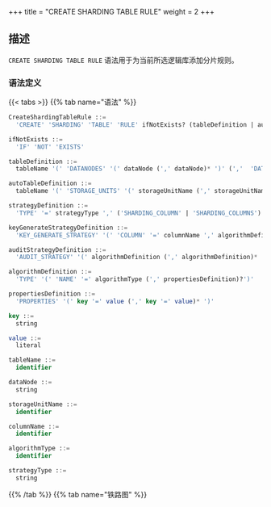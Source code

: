 +++
title = "CREATE SHARDING TABLE RULE"
weight = 2
+++

## 描述

`CREATE SHARDING TABLE RULE` 语法用于为当前所选逻辑库添加分片规则。

### 语法定义

{{< tabs >}}
{{% tab name="语法" %}}
```sql
CreateShardingTableRule ::=
  'CREATE' 'SHARDING' 'TABLE' 'RULE' ifNotExists? (tableDefinition | autoTableDefinition) (',' (tableDefinition | autoTableDefinition))*

ifNotExists ::=
  'IF' 'NOT' 'EXISTS'

tableDefinition ::= 
  tableName '(' 'DATANODES' '(' dataNode (',' dataNode)* ')' (','  'DATABASE_STRATEGY' '(' strategyDefinition ')')? (','  'TABLE_STRATEGY' '(' strategyDefinition ')')? (','  'KEY_GENERATE_STRATEGY' '(' keyGenerateStrategyDefinition ')')? (',' 'AUDIT_STRATEGY' '(' auditStrategyDefinition ')')? ')'

autoTableDefinition ::=
  tableName '(' 'STORAGE_UNITS' '(' storageUnitName (',' storageUnitName)*  ')' ',' 'SHARDING_COLUMN' '=' columnName ',' algorithmDefinition (',' 'KEY_GENERATE_STRATEGY' '(' keyGenerateStrategyDefinition ')')? (',' 'AUDIT_STRATEGY' '(' auditStrategyDefinition ')')? ')'

strategyDefinition ::=
  'TYPE' '=' strategyType ',' ('SHARDING_COLUMN' | 'SHARDING_COLUMNS') '=' columnName ',' algorithmDefinition

keyGenerateStrategyDefinition ::= 
  'KEY_GENERATE_STRATEGY' '(' 'COLUMN' '=' columnName ',' algorithmDefinition ')' 

auditStrategyDefinition ::= 
  'AUDIT_STRATEGY' '(' algorithmDefinition (',' algorithmDefinition)* ')'

algorithmDefinition ::=
  'TYPE' '(' 'NAME' '=' algorithmType (',' propertiesDefinition)?')'

propertiesDefinition ::=
  'PROPERTIES' '(' key '=' value (',' key '=' value)* ')'

key ::=
  string

value ::=
  literal

tableName ::=
  identifier

dataNode ::=
  string

storageUnitName ::=
  identifier

columnName ::=
  identifier

algorithmType ::=
  identifier

strategyType ::=
  string
```
{{% /tab %}}
{{% tab name="铁路图" %}}
<iframe frameborder="0" name="diagram" id="diagram" width="100%" height="100%"></iframe>
{{% /tab %}}
{{< /tabs >}}

### 补充说明

- `tableDefinition` 为标准分片规则定义；`autoTableDefinition`
  为自动分片规则定义。标准分片规则和自动分片规则可参考[数据分片](/cn/user-manual/shardingsphere-jdbc/yaml-config/rules/sharding/)；
- 当使用标准分片时：
    - `DATANODES` 只能使用已经添加到当前逻辑库的资源，且只能使用 INLINE 表达式指定需要的资源；
    - `DATABASE_STRATEGY`、`TABLE_STRATEGY` 表示分库和分表策略，均为可选项，未配置时使用默认策略；
    - `strategyDefinition` 中属性 `TYPE` 用于指定[分片算法](/cn/user-manual/common-config/builtin-algorithm/sharding/#自定义类分片算法)的类型，目前仅支持 `STANDARD`
      、`COMPLEX`。使用 `COMPLEX` 时需要用 `SHARDING_COLUMNS` 指定多个分片键。
- 当使用自动分片时：
    - `STORAGE_UNITS` 只能使用已经添加到当前逻辑库的资源，可通过枚举或 INLINE 表达式指定需要的资源；
    - 只能使用自动分片算法，可参考[自动分片算法](/cn/user-manual/common-config/builtin-algorithm/sharding/#自动分片算法)。
- `algorithmType` 为分片算法类型，分片算法类型请参考[分片算法](/cn/user-manual/common-config/builtin-algorithm/sharding/)；
- 自动生成的算法命名规则为  `tableName` _ `strategyType` _ `algorithmType`；
- 自动生成的主键策略命名规则为 `tableName` _ `strategyType；
- `KEY_GENERATE_STRATEGY`
  用于指定主键生成策略，为可选项，关于主键生成策略可参考[分布式主键](/cn/user-manual/common-config/builtin-algorithm/keygen/)；
- `AUDIT_STRATEGY`
  用于指定分配审计生成策略，为可选项，关于分片审计生成策略可参考[分片审计](/cn/user-manual/common-config/builtin-algorithm/audit/)；
- `ifNotExists` 子句用于避免出现 `Duplicate sharding rule` 错误。

### 示例

#### 1.标准分片规则

```sql
CREATE SHARDING TABLE RULE t_order_item (
DATANODES("ds_${0..1}.t_order_item_${0..1}"),
DATABASE_STRATEGY(TYPE="standard",SHARDING_COLUMN=user_id,SHARDING_ALGORITHM(TYPE(NAME="inline",PROPERTIES("algorithm-expression"="ds_${user_id % 2}")))),
TABLE_STRATEGY(TYPE="standard",SHARDING_COLUMN=order_id,SHARDING_ALGORITHM(TYPE(NAME="inline",PROPERTIES("algorithm-expression"="t_order_item_${order_id % 2}")))),
KEY_GENERATE_STRATEGY(COLUMN=another_id,TYPE(NAME="snowflake")),
AUDIT_STRATEGY (TYPE(NAME="DML_SHARDING_CONDITIONS"),ALLOW_HINT_DISABLE=true)
);
```

#### 2.自动分片规则

```sql
CREATE SHARDING TABLE RULE t_order (
STORAGE_UNITS(ds_0,ds_1),
SHARDING_COLUMN=order_id,TYPE(NAME="hash_mod",PROPERTIES("sharding-count"="4")),
KEY_GENERATE_STRATEGY(COLUMN=another_id,TYPE(NAME="snowflake")),
AUDIT_STRATEGY (TYPE(NAME="DML_SHARDING_CONDITIONS"),ALLOW_HINT_DISABLE=true)
);
```

#### 3.使用 `ifNotExists` 子句创建分片规则

- 标准分片规则

```sql
CREATE SHARDING TABLE RULE IF NOT EXISTS t_order_item (
DATANODES("ds_${0..1}.t_order_item_${0..1}"),
DATABASE_STRATEGY(TYPE="standard",SHARDING_COLUMN=user_id,SHARDING_ALGORITHM(TYPE(NAME="inline",PROPERTIES("algorithm-expression"="ds_${user_id % 2}")))),
TABLE_STRATEGY(TYPE="standard",SHARDING_COLUMN=order_id,SHARDING_ALGORITHM(TYPE(NAME="inline",PROPERTIES("algorithm-expression"="t_order_item_${order_id % 2}")))),
KEY_GENERATE_STRATEGY(COLUMN=another_id,TYPE(NAME="snowflake")),
AUDIT_STRATEGY (TYPE(NAME="DML_SHARDING_CONDITIONS"),ALLOW_HINT_DISABLE=true)
);
```

- 自动分片规则

```sql
CREATE SHARDING TABLE RULE IF NOT EXISTS t_order (
STORAGE_UNITS(ds_0,ds_1),
SHARDING_COLUMN=order_id,TYPE(NAME="hash_mod",PROPERTIES("sharding-count"="4")),
KEY_GENERATE_STRATEGY(COLUMN=another_id,TYPE(NAME="snowflake")),
AUDIT_STRATEGY (TYPE(NAME="DML_SHARDING_CONDITIONS"),ALLOW_HINT_DISABLE=true)
);
```

### 保留字

`CREATE`、`SHARDING`、`TABLE`、`RULE`、`DATANODES`、`DATABASE_STRATEGY`、`TABLE_STRATEGY`、`KEY_GENERATE_STRATEGY`、`STORAGE_UNITS`、`SHARDING_COLUMN`、`TYPE`、`SHARDING_COLUMN`、`KEY_GENERATOR`、`SHARDING_ALGORITHM`、`COLUMN`、`NAME`、`PROPERTIES`、`AUDIT_STRATEGY`、`AUDITORS`、`ALLOW_HINT_DISABLE`

### 相关链接

- [保留字](/cn/user-manual/shardingsphere-proxy/distsql/syntax/reserved-word/)
- [CREATE DEFAULT_SHARDING STRATEGY](/cn/user-manual/shardingsphere-proxy/distsql/syntax/rdl/rule-definition/create-default-sharding-strategy/)

